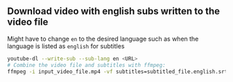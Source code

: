 

## Download video with english subs written to the video file

Might have to change `en` to the desired language such as when the language is listed as `english` for subtitles

```bash
youtube-dl --write-sub --sub-lang en <URL>
# Combine the video file and subtitles with ffmpeg:
ffmpeg -i input_video_file.mp4 -vf subtitles=subtitled_file.english.srt output_file_name.mp4
```

